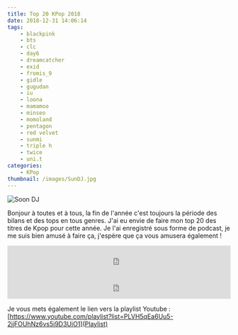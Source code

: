 ```yaml
---
title: Top 20 KPop 2018
date: 2018-12-31 14:06:14
tags:
    - blackpink
    - bts
    - clc
    - day6
    - dreamcatcher
    - exid
    - fromis_9
    - gidle
    - gugudan
    - iu
    - loona
    - mamamoo
    - minseo
    - momoland
    - pentagon
    - red velvet
    - sunmi
    - triple h
    - twice
    - uni.t
categories:
    - KPop
thumbnail: /images/SunDJ.jpg
---
```


![Soon DJ](/images/SunDJ.jpg)

Bonjour à toutes et à tous, la fin de l'année c'est toujours la période des bilans et des tops en tous genres. J'ai eu envie de faire mon top 20 des titres de Kpop pour cette année. Je l'ai enregistré sous forme de podcast, je me suis bien amusé à faire ça, j'espère que ça vous amusera également !

<iframe width="100%" height="60" src="https://www.mixcloud.com/widget/iframe/?hide_cover=1&mini=1&feed=%2FKlinty%2Ftop-20-kpop-2018-partie-12%2F" frameborder="0" ></iframe><!-- markdownlint-disable MD033 -->

<iframe width="100%" height="60" src="https://www.mixcloud.com/widget/iframe/?hide_cover=1&mini=1&feed=%2FKlinty%2Ftop-20-kpop-2018-partie-22%2F" frameborder="0" ></iframe><!-- markdownlint-disable MD033 -->

Je vous mets également le lien vers la playlist Youtube : [https://www.youtube.com/playlist?list=PLVH5qEa6Uu5-2jjFOUhNz6vs5i9D3UiO1](Playlist)
